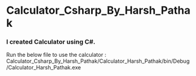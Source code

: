 # Calculator_Csharp_By_Harsh_Pathak
### I created Calculator using C#.
Run the below file to use the calculator : Calculator_Csharp_By_Harsh_Pathak/Calculator_Harsh_Pathak/bin/Debug
/Calculator_Harsh_Pathak.exe
